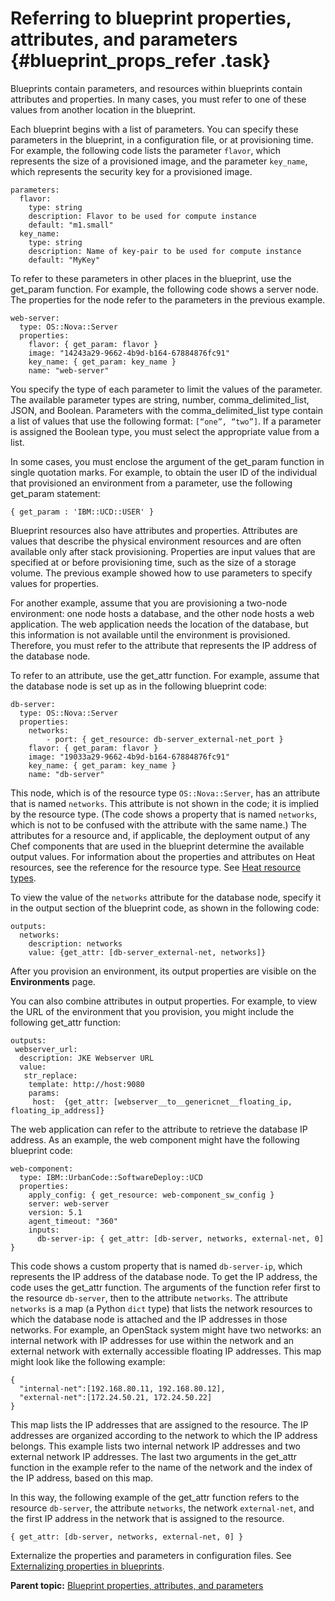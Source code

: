 # Referring to blueprint properties, attributes, and parameters {#blueprint_props_refer .task}

Blueprints contain parameters, and resources within blueprints contain attributes and properties. In many cases, you must refer to one of these values from another location in the blueprint.

Each blueprint begins with a list of parameters. You can specify these parameters in the blueprint, in a configuration file, or at provisioning time. For example, the following code lists the parameter `flavor`, which represents the size of a provisioned image, and the parameter `key_name`, which represents the security key for a provisioned image.

```
parameters:
  flavor:
    type: string
    description: Flavor to be used for compute instance
    default: "m1.small"
  key_name:
    type: string
    description: Name of key-pair to be used for compute instance
    default: "MyKey"
```

To refer to these parameters in other places in the blueprint, use the get\_param function. For example, the following code shows a server node. The properties for the node refer to the parameters in the previous example.

```
web-server:
  type: OS::Nova::Server
  properties:
    flavor: { get_param: flavor }
    image: "14243a29-9662-4b9d-b164-67884876fc91"
    key_name: { get_param: key_name }
    name: "web-server"
```

You specify the type of each parameter to limit the values of the parameter. The available parameter types are string, number, comma\_delimited\_list, JSON, and Boolean. Parameters with the comma\_delimited\_list type contain a list of values that use the following format: `[“one”, “two”]`. If a parameter is assigned the Boolean type, you must select the appropriate value from a list.

In some cases, you must enclose the argument of the get\_param function in single quotation marks. For example, to obtain the user ID of the individual that provisioned an environment from a parameter, use the following get\_param statement:

```
{ get_param : 'IBM::UCD::USER' }
```

Blueprint resources also have attributes and properties. Attributes are values that describe the physical environment resources and are often available only after stack provisioning. Properties are input values that are specified at or before provisioning time, such as the size of a storage volume. The previous example showed how to use parameters to specify values for properties.

For another example, assume that you are provisioning a two-node environment: one node hosts a database, and the other node hosts a web application. The web application needs the location of the database, but this information is not available until the environment is provisioned. Therefore, you must refer to the attribute that represents the IP address of the database node.

To refer to an attribute, use the get\_attr function. For example, assume that the database node is set up as in the following blueprint code:

```
db-server:
  type: OS::Nova::Server
  properties:
    networks:
        - port: { get_resource: db-server_external-net_port }
    flavor: { get_param: flavor }
    image: "19033a29-9662-4b9d-b164-67884876fc91"
    key_name: { get_param: key_name }
    name: "db-server"
```

This node, which is of the resource type `OS::Nova::Server`, has an attribute that is named `networks`. This attribute is not shown in the code; it is implied by the resource type. \(The code shows a property that is named `networks`, which is not to be confused with the attribute with the same name.\) The attributes for a resource and, if applicable, the deployment output of any Chef components that are used in the blueprint determine the available output values. For information about the properties and attributes on Heat resources, see the reference for the resource type. See [Heat resource types](../../com.ibm.edt.heat.reference.doc/topics/ref_heat_types_ov.md).

To view the value of the `networks` attribute for the database node, specify it in the output section of the blueprint code, as shown in the following code:

```
outputs:
  networks:
    description: networks
    value: {get_attr: [db-server_external-net, networks]}
```

After you provision an environment, its output properties are visible on the **Environments** page.

You can also combine attributes in output properties. For example, to view the URL of the environment that you provision, you might include the following get\_attr function:

```
outputs:
 webserver_url:
  description: JKE Webserver URL
  value:
   str_replace:
    template: http://host:9080
    params:
     host:  {get_attr: [webserver__to__genericnet__floating_ip,  floating_ip_address]} 
```

The web application can refer to the attribute to retrieve the database IP address. As an example, the web component might have the following blueprint code:

```
web-component:
  type: IBM::UrbanCode::SoftwareDeploy::UCD
  properties:
    apply_config: { get_resource: web-component_sw_config }
    server: web-server
    version: 5.1
    agent_timeout: "360"
    inputs:
      db-server-ip: { get_attr: [db-server, networks, external-net, 0] }
```

This code shows a custom property that is named `db-server-ip`, which represents the IP address of the database node. To get the IP address, the code uses the get\_attr function. The arguments of the function refer first to the resource `db-server`, then to the attribute `networks`. The attribute `networks` is a map \(a Python `dict` type\) that lists the network resources to which the database node is attached and the IP addresses in those networks. For example, an OpenStack system might have two networks: an internal network with IP addresses for use within the network and an external network with externally accessible floating IP addresses. This map might look like the following example:

```
{
  "internal-net":[192.168.80.11, 192.168.80.12],
  "external-net":[172.24.50.21, 172.24.50.22]
}
```

This map lists the IP addresses that are assigned to the resource. The IP addresses are organized according to the network to which the IP address belongs. This example lists two internal network IP addresses and two external network IP addresses. The last two arguments in the get\_attr function in the example refer to the name of the network and the index of the IP address, based on this map.

In this way, the following example of the get\_attr function refers to the resource `db-server`, the attribute `networks`, the network `external-net`, and the first IP address in the network that is assigned to the resource.

```
{ get_attr: [db-server, networks, external-net, 0] }
```

Externalize the properties and parameters in configuration files. See [Externalizing properties in blueprints](../../com.ibm.edt.doc/topics/blueprint_props_externalize.md).

**Parent topic:** [Blueprint properties, attributes, and parameters](../../com.ibm.udeploy.doc/topics/blueprint_props_ov.md)

